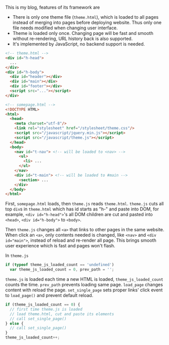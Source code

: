 
This is my blog, features of its framework are

* There is only one theme file (`theme.html`), which is loaded to all pages instead of merging into pages before deploying website. Thus only one file needs modified when changing user interface.
* Theme is loaded only once. Changing page will be fast and smooth without re-rendering, URL history back is also supported.
* It's implemented by JavaScript, no backend support is needed.

```html
<!-- theme.html -->
<div id="h-head">
  ...
</div>
<div id="h-body">
  <div id="header"></div>
  <div id="main"></div>
  <div id="footer"></div>
  <script src="..."></script>
</div>
```
```html
<!-- somepage.html -->
<!DOCTYPE HTML>
<html>
  <head>
    <meta charset="utf-8"/>
    <link rel="stylesheet" href="/stylesheet/theme.css"/>
    <script src="/javascript/jquery.min.js"></script>
    <script src="/javascript/theme.js"></script>
  </head>
  <body>
    <nav id="t-nav"> <!-- will be loaded to <nav> -->
      <ul>
        <li> ...
      </ul>
    </nav>
    <div id="t-main"> <!-- will be loaded to #main -->
      <section> ...
    </div>
  </body>
</html>
```

First, `somepage.html` loads, then `theme.js` reads `theme.html`. `theme.js` cuts all top `div`s in `theme.html` which has id starts as "h-" and paste into DOM, for example, `<div id="h-head">`'s all DOM children are cut and pasted into `<head>`, `<div id="h-body">` to `<body>`.

Then `theme.js` changes all `<a>` that links to other pages in the same website. When click an `<a>`, only contents needed is changed, like `<nav>` and `<div id="main">`, instead of reload and re-render all page. This brings smooth user experience which is fast and pages won't flash.

In `theme.js`
```javascript
if (typeof theme_js_loaded_count == 'undefined')
  var theme_js_loaded_count = 0, prev_path = '';
```
`theme.js` is loaded each time a new HTML is loaded, `theme_js_loaded_count` counts the time. `prev_path` prevents loading same page.
`load_page` changes content with reload the page.
`set_single_page` sets proper links' click event to `load_page()` and prevent default reload.

```javascript
if (theme_js_loaded_count == 0) {
  // first time theme.js is loaded
  // load theme.html, cut and paste its elements
  // call set_single_page()
} else {
  // call set_single_page()
}
theme_js_loaded_count++;
```
